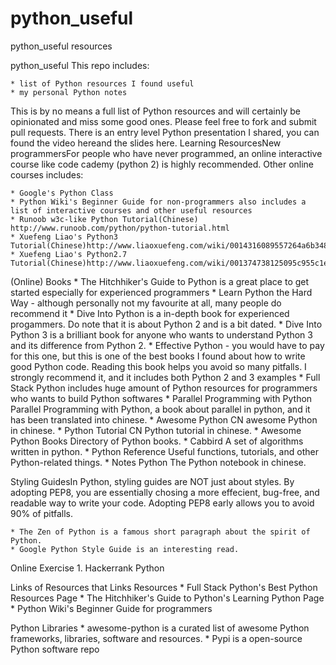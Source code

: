 # python_useful
python_useful resources

python_useful
This repo includes:

	* list of Python resources I found useful
	* my personal Python notes

This is by no means a full list of Python resources and will certainly be opinionated and miss some good ones. Please feel free to fork and submit pull requests. There is an entry level Python presentation I shared, you can found the video hereand the slides here.
Learning ResourcesNew programmersFor people who have never programmed, an online interactive course like code cademy (python 2) is highly recommended. Other online courses includes:

	* Google's Python Class
	* Python Wiki's Beginner Guide for non-programmers also includes a list of interactive courses and other useful resources
	* Runoob w3c-like Python Tutorial(Chinese) http://www.runoob.com/python/python-tutorial.html
	* Xuefeng Liao's Python3 Tutorial(Chinese)http://www.liaoxuefeng.com/wiki/0014316089557264a6b348958f449949df42a6d3a2e542c000
	* Xuefeng Liao's Python2.7 Tutorial(Chinese)http://www.liaoxuefeng.com/wiki/001374738125095c955c1e6d8bb493182103fac9270762a000

(Online) Books
	* The Hitchhiker's Guide to Python is a great place to get started especially for experienced programmers
	* Learn Python the Hard Way - although personally not my favourite at all, many people do recommend it
	* Dive Into Python is a in-depth book for experienced progammers. Do note that it is about Python 2 and is a bit dated.
	* Dive Into Python 3 is a brilliant book for anyone who wants to understand Python 3 and its difference from Python 2.
	* Effective Python - you would have to pay for this one, but this is one of the best books I found about how to write good Python code. Reading this book helps you avoid so many pitfalls. I strongly recommend it, and it includes both Python 2 and 3 examples
	* Full Stack Python includes huge amount of Python resources for programmers who wants to build Python softwares
	* Parallel Programming with Python Parallel Programming with Python, a book about parallel in python, and it has been translated into chinese.
	* Awesome Python CN awesome Python in chinese.
	* Python Tutorial CN Python tutorial in chinese.
	* Awesome Python Books Directory of Python books.
	* Cabbird A set of algorithms written in python.
	* Python Reference Useful functions, tutorials, and other Python-related things.
	* Notes Python The Python notebook in chinese.

Styling GuidesIn Python, styling guides are NOT just about styles. By adopting PEP8, you are essentially chosing a more effecient, bug-free, and readable way to write your code. Adopting PEP8 early allows you to avoid 90% of pitfalls.

	* The Zen of Python is a famous short paragraph about the spirit of Python.
	* Google Python Style Guide is an interesting read.

Online Exercise
	1. Hackerrank Python

Links of Resources that Links Resources
	* Full Stack Python's Best Python Resources Page
	* The Hitchhiker's Guide to Python's Learning Python Page
	* Python Wiki's Beginner Guide for programmers

Python Libraries
	* awesome-python is a curated list of awesome Python frameworks, libraries, software and resources.
	* Pypi is a open-source Python software repo

